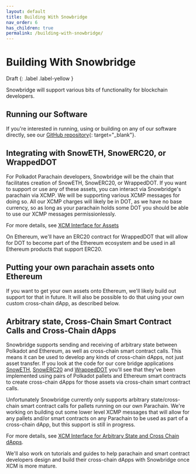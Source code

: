 ```yaml
---
layout: default
title: Building With Snowbridge
nav_order: 6
has_children: true
permalink: /building-with-snowbridge/
---
```


# Building With Snowbridge

Draft
{: .label .label-yellow }

Snowbridge will support various bits of functionality for blockchain developers.

## Running our Software

If you're interested in running, using or building on any of our software directly, see our [GitHub repository](https://github.com/Snowfork/polkadot-ethereum){: target="\_blank"}.

## Integrating with SnowETH, SnowERC20, or WrappedDOT

For Polkadot Parachain developers, Snowbridge will be the chain that facilitates creation of SnowETH, SnowERC20, or WrappedDOT. If you want to support or use any of these assets, you can interact via Snowbridge's parachain via XCMP. We will be supporting various XCMP messages for doing so. All our XCMP charges will likely be in DOT, as we have no base currency, so as long as your parachain holds some DOT you should be able to use our XCMP messages permissionlessly.

For more details, see [XCM Interface for Assets](./xcm-for-assets)

On Ethereum, we'll have an ERC20 contract for WrappedDOT that will allow for DOT to become part of the Ethereum ecosystem and be used in all Ethereum products that support ERC20.

## Putting your own parachain assets onto Ethereum

If you want to get your own assets onto Ethereum, we'll likely build out support tor that in future. It will also be possible to do that using your own custom cross-chain dApp, as described below.

## Arbitrary state, Cross-Chain Smart Contract Calls and Cross-Chain dApps

Snowbridge supports sending and receiving of arbitrary state between Polkadot and Ethereum, as well as cross-chain smart contract calls. This means it can be used to develop any kinds of cross-chain dApps, not just asset transfer. If you look at the code for our core bridge applications [SnowETH](../core-applications/snoweth), [SnowERC20](../core-applications/snowerc20) and [WrappedDOT](../core-applications/wrappeddot) you'll see that they've been implemented using pairs of Polkadot pallets and Ethereum smart contracts to create cross-chain dApps for those assets via cross-chain smart contract calls.

Unfortunately Snowbridge currently only supports arbitrary state/cross-chain smart contract calls for pallets running on our own Parachain. We're working on building out some lower level XCMP messages that will allow for any pallets and/or smart contracts on any Parachain to be used as part of a cross-chain dApp, but this support is still in progress.

For more details, see [XCM Interface for Arbitrary State and Cross Chain dApps](./xcm-for-state).

We'll also work on tutorials and guides to help parachain and smart contract developers design and build their cross-chain dApps with Snowbridge once XCM is more mature.
